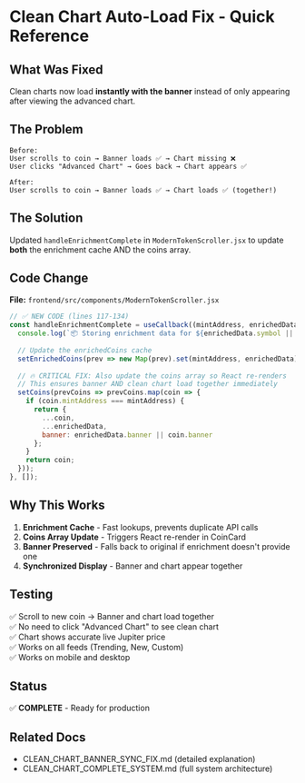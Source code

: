 # Clean Chart Auto-Load Fix - Quick Reference

## What Was Fixed
Clean charts now load **instantly with the banner** instead of only appearing after viewing the advanced chart.

## The Problem
```
Before:
User scrolls to coin → Banner loads ✅ → Chart missing ❌
User clicks "Advanced Chart" → Goes back → Chart appears ✅

After:
User scrolls to coin → Banner loads ✅ → Chart loads ✅ (together!)
```

## The Solution
Updated `handleEnrichmentComplete` in `ModernTokenScroller.jsx` to update **both** the enrichment cache AND the coins array.

## Code Change
**File:** `frontend/src/components/ModernTokenScroller.jsx`

```jsx
// ✅ NEW CODE (lines 117-134)
const handleEnrichmentComplete = useCallback((mintAddress, enrichedData) => {
  console.log(`📦 Storing enrichment data for ${enrichedData.symbol || mintAddress}`);
  
  // Update the enrichedCoins cache
  setEnrichedCoins(prev => new Map(prev).set(mintAddress, enrichedData));
  
  // 🔥 CRITICAL FIX: Also update the coins array so React re-renders
  // This ensures banner AND clean chart load together immediately
  setCoins(prevCoins => prevCoins.map(coin => {
    if (coin.mintAddress === mintAddress) {
      return {
        ...coin,
        ...enrichedData,
        banner: enrichedData.banner || coin.banner
      };
    }
    return coin;
  }));
}, []);
```

## Why This Works
1. **Enrichment Cache** - Fast lookups, prevents duplicate API calls
2. **Coins Array Update** - Triggers React re-render in CoinCard
3. **Banner Preserved** - Falls back to original if enrichment doesn't provide one
4. **Synchronized Display** - Banner and chart appear together

## Testing
✅ Scroll to new coin → Banner and chart load together  
✅ No need to click "Advanced Chart" to see clean chart  
✅ Chart shows accurate live Jupiter price  
✅ Works on all feeds (Trending, New, Custom)  
✅ Works on mobile and desktop

## Status
✅ **COMPLETE** - Ready for production

## Related Docs
- CLEAN_CHART_BANNER_SYNC_FIX.md (detailed explanation)
- CLEAN_CHART_COMPLETE_SYSTEM.md (full system architecture)
